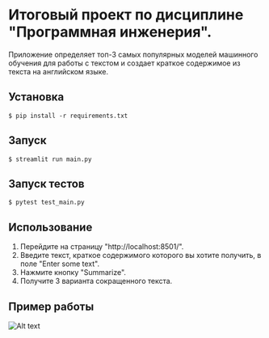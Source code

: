 # Итоговый проект по дисциплине "Программная инженерия".

Приложение определяет топ-3 самых популярных моделей машинного обучения для работы с текстом и создает краткое
содержимое из текста на английском языке.

## Установка

`$ pip install -r requirements.txt`

## Запуск

`$ streamlit run main.py`

## Запуск тестов

`$ pytest test_main.py`

## Использование

1. Перейдите на страницу "http://localhost:8501/".
2. Введите текст, краткое содержимого которого вы хотите получить, в поле "Enter some text".
3. Нажмите кнопку "Summarize".
4. Получите 3 варианта сокращенного текста.

## Пример работы

![Alt text](assets/example.gif)




